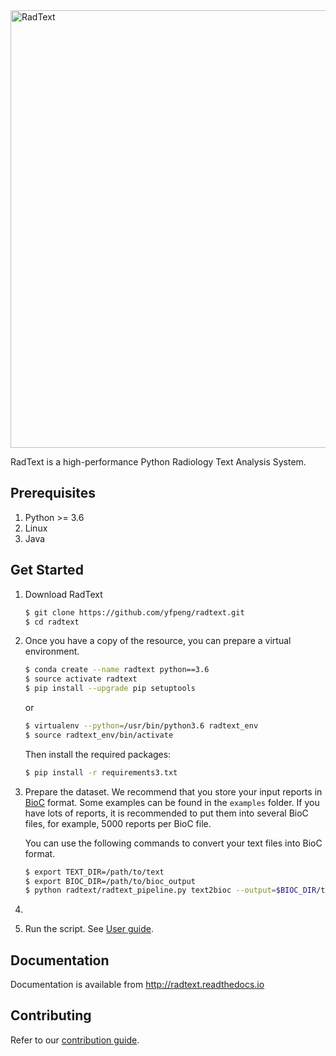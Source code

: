 <!-- ![RadText](https://github.com/yfpeng/radtext/blob/master/radtext.png?raw=true) -->

<img src="https://github.com/yfpeng/radtext/blob/master/radtext.png?raw=true" alt="RadText" width="700"/>

RadText is a high-performance Python Radiology Text Analysis System.

## Prerequisites

1. Python >= 3.6
2. Linux
3. Java

## Get Started

1. Download RadText

	```bash
	$ git clone https://github.com/yfpeng/radtext.git
	$ cd radtext
	```

2. Once you have a copy of the resource, you can prepare a virtual environment.

   ```bash
   $ conda create --name radtext python==3.6
   $ source activate radtext 
   $ pip install --upgrade pip setuptools
   ```

   or 

   ```bash
   $ virtualenv --python=/usr/bin/python3.6 radtext_env
   $ source radtext_env/bin/activate
   ```

   Then install the required packages:

   ```bash
   $ pip install -r requirements3.txt
   ```

3. Prepare the dataset. 
   We recommend that you store your input reports in [BioC](http://bioc.sourceforge.net/) format. Some examples can be found in the `examples` folder. If you have lots of reports, it is recommended to put them into several BioC files, for example, 5000 reports per BioC file.

   You can use the following commands to convert your text files into BioC format.

   ```bash
   $ export TEXT_DIR=/path/to/text
   $ export BIOC_DIR=/path/to/bioc_output
   $ python radtext/radtext_pipeline.py text2bioc --output=$BIOC_DIR/test.xml $TEXT_DIR/*.txt
   ```

3. 

4. Run the script. See [User guide](https://radtext.readthedocs.io/en/latest/user_guide.html).

## Documentation

Documentation is available from http://radtext.readthedocs.io

## Contributing

Refer to our [contribution guide](https://radtext.readthedocs.io/en/latest/contributing.html).